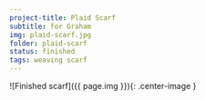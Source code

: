 ```yaml
---
project-title: Plaid Scarf
subtitle: for Graham
img: plaid-scarf.jpg
folder: plaid-scarf
status: finished
tags: weaving scarf
---
```


![Finished scarf]({{ page.img }}){: .center-image }

